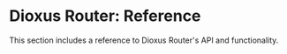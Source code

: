 # Dioxus Router: Reference
This section includes a reference to Dioxus Router's API and functionality.